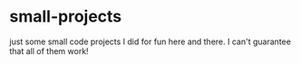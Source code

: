 # small-projects
just some small code projects I did for fun here and there. I can't guarantee that all of them work!
